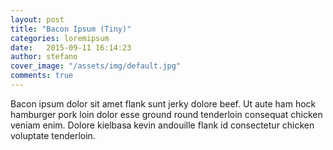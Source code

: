 ```yaml
---
layout: post
title: "Bacon Ipsum (Tiny)"
categories: loremipsum
date:   2015-09-11 16:14:23
author: stefano
cover_image: "/assets/img/default.jpg"
comments: true
---
```


Bacon ipsum dolor sit amet flank sunt jerky dolore beef. Ut aute ham hock hamburger pork loin dolor esse ground round tenderloin consequat chicken veniam enim. Dolore kielbasa kevin andouille flank id consectetur chicken voluptate tenderloin.
